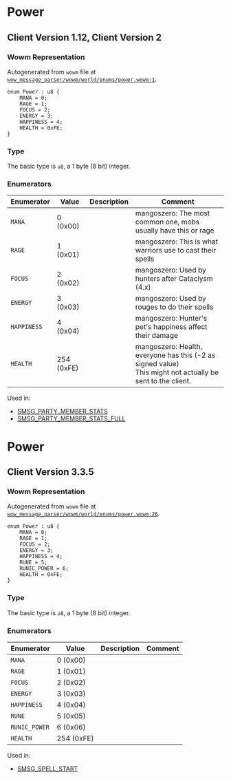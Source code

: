 # Power

## Client Version 1.12, Client Version 2

### Wowm Representation

Autogenerated from `wowm` file at [`wow_message_parser/wowm/world/enums/power.wowm:1`](https://github.com/gtker/wow_messages/tree/main/wow_message_parser/wowm/world/enums/power.wowm#L1).

```rust,ignore
enum Power : u8 {
    MANA = 0;
    RAGE = 1;
    FOCUS = 2;
    ENERGY = 3;
    HAPPINESS = 4;
    HEALTH = 0xFE;
}
```
### Type
The basic type is `u8`, a 1 byte (8 bit) integer.
### Enumerators
| Enumerator | Value  | Description | Comment |
| --------- | -------- | ----------- | ------- |
| `MANA` | 0 (0x00) |  | mangoszero: The most common one, mobs usually have this or rage |
| `RAGE` | 1 (0x01) |  | mangoszero: This is what warriors use to cast their spells |
| `FOCUS` | 2 (0x02) |  | mangoszero: Used by hunters after Cataclysm (4.x) |
| `ENERGY` | 3 (0x03) |  | mangoszero: Used by rouges to do their spells |
| `HAPPINESS` | 4 (0x04) |  | mangoszero: Hunter's pet's happiness affect their damage |
| `HEALTH` | 254 (0xFE) |  | mangoszero: Health, everyone has this (-2 as signed value)<br/>This might not actually be sent to the client. |

Used in:
* [SMSG_PARTY_MEMBER_STATS](smsg_party_member_stats.md)
* [SMSG_PARTY_MEMBER_STATS_FULL](smsg_party_member_stats_full.md)

# Power

## Client Version 3.3.5

### Wowm Representation

Autogenerated from `wowm` file at [`wow_message_parser/wowm/world/enums/power.wowm:26`](https://github.com/gtker/wow_messages/tree/main/wow_message_parser/wowm/world/enums/power.wowm#L26).

```rust,ignore
enum Power : u8 {
    MANA = 0;
    RAGE = 1;
    FOCUS = 2;
    ENERGY = 3;
    HAPPINESS = 4;
    RUNE = 5;
    RUNIC_POWER = 6;
    HEALTH = 0xFE;
}
```
### Type
The basic type is `u8`, a 1 byte (8 bit) integer.
### Enumerators
| Enumerator | Value  | Description | Comment |
| --------- | -------- | ----------- | ------- |
| `MANA` | 0 (0x00) |  |  |
| `RAGE` | 1 (0x01) |  |  |
| `FOCUS` | 2 (0x02) |  |  |
| `ENERGY` | 3 (0x03) |  |  |
| `HAPPINESS` | 4 (0x04) |  |  |
| `RUNE` | 5 (0x05) |  |  |
| `RUNIC_POWER` | 6 (0x06) |  |  |
| `HEALTH` | 254 (0xFE) |  |  |

Used in:
* [SMSG_SPELL_START](smsg_spell_start.md)

